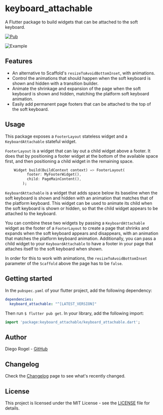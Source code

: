 # keyboard_attachable

A Flutter package to build widgets that can be attached to the soft keyboard.

[![Pub](https://img.shields.io/pub/v/keyboard_attachable.svg)](https://pub.dartlang.org/packages/keyboard_attachable)

![Example](./keyboard_attachable.gif)

## Features

* An alternative to Scaffold's `resizeToAvoidBottomInset`, with animations.
* Control the animations that should happen when the soft keyboard is shown and hidden with a transition builder.
* Animate the shrinkage and expansion of the page when the soft keyboard is shown and hidden, matching the platform soft keyboard animation.
* Easily add permanent page footers that can be attached to the top of the soft keyboard.

## Usage

This package exposes a `FooterLayout` stateless widget and a `KeyboardAttachable` stateful widget. 

`FooterLayout` is a widget that can lay out a child widget above a footer. It does that by 
positioning a footer widget at the bottom of the available space first, and then positioning a 
child widget in the remaining space.

```dart
    Widget build(BuildContext context) => FooterLayout(
          footer: MyFooterWidget(),
          child: PageMainContent(),
        );
```

`KeyboardAttachable` is a widget that adds space below its baseline when the soft keyboard is shown
and hidden with an animation that matches that of the platform keyboard. This widget can be used to 
animate its child when the soft keyboard is shown or hidden, so that the child widget appears to be 
attached to the keyboard.

You can combine these two widgets by passing a `KeyboardAttachable` widget as the footer of a
`FooterLayout` to create a page that shrinks and expands when the soft keyboard appears and 
disappears, with an animation that matches the platform keyboard animation. Additionally, you can 
pass a child widget to your `KeyboardAttachable` to have a footer in your page that attaches itself 
to the soft keyboard when shown.

In order for this to work with animations, the `resizeToAvoidBottomInset` parameter of the 
`Scaffold` above the page has to be `false`.

## Getting started

In the `pubspec.yaml` of your flutter project, add the following dependency:

```yaml
dependencies:
  keyboard_attachable: "^[LATEST_VERSION]"
```

Then run `$ flutter pub get`. In your library, add the following import:

```dart
import 'package:keyboard_attachable/keyboard_attachable.dart';
```

## Author

Diego Rogel - [GitHub](https://github.com/drogel)

## Changelog

Check the [Changelog](./CHANGELOG.md) page to see what's recently changed.

## License

This project is licensed under the MIT License - see the [LICENSE](LICENSE) file for details.